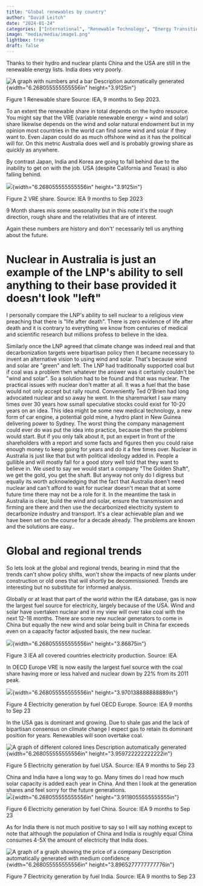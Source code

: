 ```yaml
---
title: "Global renewables by country"
author: "David Leitch"
date: "2024-01-24"
categories: ["International", "Renewable Technology", "Energy Transition"]
image: "media/media/image1.png"
lightbox: true
draft: false
---
```

Thanks to their hydro and nuclear plants China and the USA are still in
the renewable energy lists. India does very poorly.

![A graph with numbers and a bar Description automatically
generated](media/media/image1.png){width="6.268055555555556in"
height="3.9125in"}

Figure 1 Renewable share Source: IEA, 9 months to Sep 2023.

To an extent the renewable share in total depends on the hydro resource.
You might say that the VRE (variable renewable energy = wind and solar)
share likewise depends on the wind and solar natural endowment but in my
opinion most countries in the world can find some wind and solar if they
want to. Even Japan could do as much offshore wind as it has the
political will for. On this metric Australia does well and is probably
growing share as quickly as anywhere.

By contrast Japan, India and Korea are going to fall behind due to the
inability to get on with the job. USA (despite California and Texas) is
also falling behind.

![](media/media/image2.png){width="6.268055555555556in"
height="3.9125in"}

Figure 2 VRE share. Source: IEA 9 months to Sep 2023

9 Month shares mis some seasonality but in this note it's the rough
direction, rough share and the relativities that are of interest.

Again these numbers are history and don't' necessarily tell us anything
about the future.

# Nuclear in Australia is just an example of the LNP's ability to sell anything to their base provided it doesn't look "left"

I personally compare the LNP's ability to sell nuclear to a religious
view preaching that there is "life after death". There is zero evidence
of life after death and it is contrary to everything we know from
centuries of medical and scientific research but millions profess to
believe in the idea.

Similarly once the LNP agreed that climate change was indeed real and
that decarbonization targets were bipartisan policy then it became
necessary to invent an alternative vision to using wind and solar.
That's because wind and solar are "green" and left. The LNP had
traditionally supported coal but if coal was a problem then whatever the
answer was it certainly couldn't be "wind and solar". So a solution had
to be found and that was nuclear. The practical issues with nuclear
don't matter at all. It was a fuel that the base would not only accept
but rally round. Conveniently Ted O'Brien had long advocated nuclear and
so away he went. In the sharemarket I saw many times over 30 years how
ssmall speculative stocks could exist for 10-20 years on an idea. This
idea might be some new medical technology, a new form of car engine, a
potential gold mine, a hydro plant in New Guinea delivering power to
Sydney. The worst thing the company management could ever do was put the
idea into practice, because then the problems would start. But if you
only talk about it, put an expert in front of the shareholders with a
report and some facts and figures then you could raise enough money to
keep going for years and do it a few times over. Nuclear in Australia is
just like that but with political ideology added in. People a gullible
and will mostly fall for a good story well told that they want to
believe in. We used to say we would start a company "The Golden Shaft",
we get the gold, you get the shaft. But anyway not only do I digress but
equally its worth acknowledging that the fact that Australia doen't need
nuclear and can't afford to wait for nuclear doesn't mean that at some
future time there may not be a role for it. In the meantime the task in
Australia is clear, build the wind and solar, ensure the transmission
and firming are there and then use the decarbonized electricity system
to decarbonize industry and transport. It's a clear achievable plan and
we have been set on the course for a decade already. The problems are
known and the solutions are easy..

# Global and regional trends

So lets look at the global and regional trends, bearing in mind that the
trends can't show policy shifts, won't show the impacts of new plants
under construction or old ones that will shortly be decommissioned.
Trends are interesting but no substitute for informed analysis.

Globally or at least that part of the world within the IEA database, gas
is now the largest fuel source for electricity, largely because of the
USA. Wind and solar have overtaken nuclear and in my view will over take
coal with the next 12-18 months. There are some new nuclear generators
to come in China but equally the new wind and solar being built in China
far exceeds even on a capacity factor adjusted basis, the new nuclear.

![](media/media/image3.png){width="6.268055555555556in"
height="3.86875in"}

Figure 3 IEA all covered countries electricity production. Source: IEA

In OECD Europe VRE is now easily the largest fuel source with the coal
share having more or less halved and nuclear down by 22% from its 2011
peak.

![](media/media/image4.png){width="6.268055555555556in"
height="3.970138888888889in"}

Figure 4 Electricity generation by fuel OECD Europe. Source: IEA 9
months to Sep 23

In the USA gas is dominant and growing. Due to shale gas and the lack of
bipartisan consensus on climate change I expect gas to retain its
dominant position for years. Renewables will soon overtake coal.

![A graph of different colored lines Description automatically
generated](media/media/image5.png){width="6.268055555555556in"
height="3.959722222222222in"}

Figure 5 Electricity generation by fuel USA. Source: IEA 9 months to Sep
23

China and India have a long way to go. Many times do I read how much
solar capacity is added each year in China. And then I look at the
generation shares and feel sorry for the future generations.\
![](media/media/image6.png){width="6.268055555555556in"
height="3.9118055555555555in"}

Figure 6 Electricity generation by fuel China. Source: IEA 9 months to
Sep 23

As for India there is not much positive to say so I will say nothing
except to note that although the population of China and India is
roughly equal China consumes 4-5X the amount of electricity that India
does.

![A graph of a graph showing the price of a company Description
automatically generated with medium
confidence](media/media/image7.png){width="6.268055555555556in"
height="3.8965277777777776in"}

Figure 7 Electricity generation by fuel India. Source: IEA 9 months to
Sep 23
